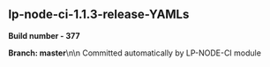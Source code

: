 ## lp-node-ci-1.1.3-release-YAMLs

**Build number - 377**

**Branch: master**\n\n Committed automatically by LP-NODE-CI module